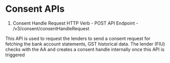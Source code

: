 
# Consent APIs
1) Consent Handle Request
HTTP Verb - POST
API Endpoint - /v3/consent/consentHandleRequest

This API is used to request the lenders to send a consent request for fetching the bank account statements, GST historical data. The lender (FIU) checks with the AA and creates a consent handle internally once this API is triggered
